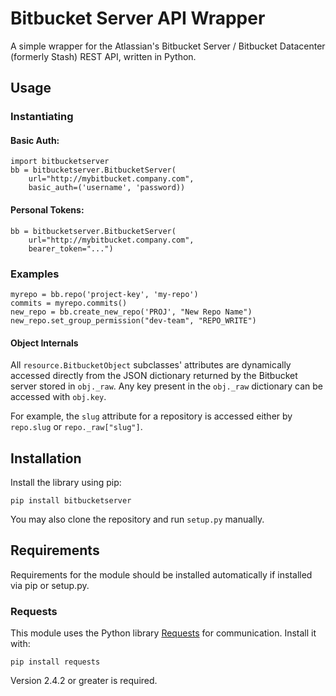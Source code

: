 # Bitbucket Server API Wrapper
A simple wrapper for the Atlassian's Bitbucket Server / Bitbucket Datacenter (formerly Stash) REST API, written in Python.

## Usage

### Instantiating

#### Basic Auth:

    import bitbucketserver
    bb = bitbucketserver.BitbucketServer(
        url="http://mybitbucket.company.com",
        basic_auth=('username', 'password))

#### Personal Tokens:

    bb = bitbucketserver.BitbucketServer(
        url="http://mybitbucket.company.com",
        bearer_token="...")


### Examples

    myrepo = bb.repo('project-key', 'my-repo')
    commits = myrepo.commits()
    new_repo = bb.create_new_repo('PROJ', "New Repo Name")
    new_repo.set_group_permission("dev-team", "REPO_WRITE")


#### Object Internals

All `resource.BitbucketObject` subclasses' attributes are dynamically accessed directly from the JSON dictionary returned by the Bitbucket server stored in `obj._raw`.
Any key present in the `obj._raw` dictionary can be accessed with `obj.key`.


For example, the `slug` attribute for a repository is accessed either by
`repo.slug` or `repo._raw["slug"]`.

## Installation

Install the library using pip:

    pip install bitbucketserver

You may also clone the repository and run `setup.py` manually.

## Requirements
Requirements for the module should be installed automatically if installed via pip or setup.py.

### Requests
This module uses the Python library [Requests](http://docs.python-requests.org/en/master/) for communication. Install it with:

    pip install requests

Version 2.4.2 or greater is required.
